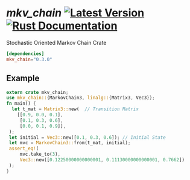 # *mkv_chain* [![Latest Version](https://img.shields.io/crates/v/mkv_chain.svg)](https://crates.io/crates/mkv_chain) [![Rust Documentation](https://docs.rs/mkv_chain/badge.svg)](https://docs.rs/mkv_chain)

Stochastic Oriented Markov Chain Crate

```toml
[dependencies]
mkv_chain="0.3.0"
```

## Example

```rust
extern crate mkv_chain;
use mkv_chain::{MarkovChain3, linalg::{Matrix3, Vec3}};
fn main() {
  let t_mat = Matrix3::new(  // Transition Matrix
    [[0.9, 0.0, 0.1],
     [0.1, 0.3, 0.6],
     [0.0, 0.1, 0.9]],
 );
 let initial = Vec3::new([0.1, 0.3, 0.6]); // Initial State
 let mvc = MarkovChain3::from(t_mat, initial);
 assert_eq!(
     mvc.take_to(3),
     Vec3::new([0.12250000000000001, 0.11130000000000001, 0.7662])
 );
}
```
